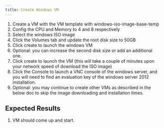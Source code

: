 ```yaml
---
title: Create Windows VM	
---
```

1. Create a VM with the VM template with windows-iso-image-base-temp
1. Config the CPU and Memory to 4 and 8 respectively 
1. Select the windows ISO image 
1. Click the Volumes tab and update the root disk size to 50GB 
1. Click create to launch the windows VM 
1. Optional: you can increase the second disk size or add an additional one. 
1. Click create to launch the VM (this will take a couple of minutes upon your network speed of download the ISO image) 
1. Click the Console to launch a VNC console of the windows server, and you will need to find an evaluation key of the windows server 2012 installation. 
1. Optional: you may continue to create other VMs as described in the below doc to skip the image downloading and installation times. 


## Expected Results
1. VM should come up and start.